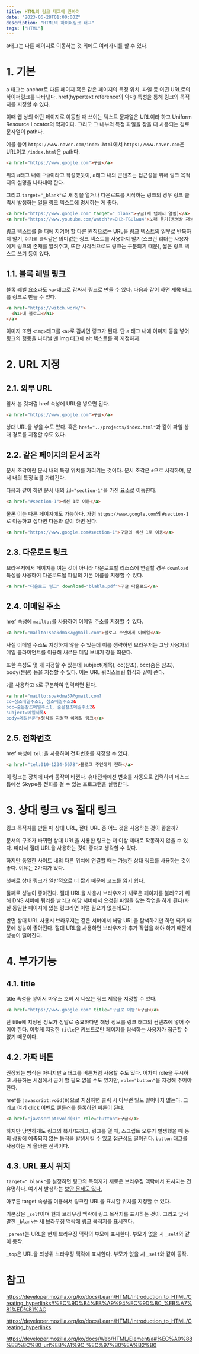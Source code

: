 ```yaml
---
title: HTML의 링크 태그에 관하여
date: "2023-06-28T01:00:00Z"
description: "HTML의 하이퍼링크 태그"
tags: ["HTML"]
---
```


a태그는 다른 페이지로 이동하는 것 외에도 여러가지를 할 수 있다.

# 1. 기본

a 태그는 anchor로 다른 페이지 혹은 같은 페이지의 특정 위치, 파일 등 어떤 URL로의 하이퍼링크를 나타낸다. href(hypertext reference의 약자) 특성을 통해 링크의 목적지를 지정할 수 있다.

이때 웹 상의 어떤 페이지로 이동할 때 쓰이는 텍스트 문자열은 URL이라 하고 Uniform Resource Locator의 약자이다. 그리고 그 내부의 특정 파일을 찾을 때 사용되는 경로 문자열이 path다.

예를 들어 `https://www.naver.com/index.html`에서 `https://www.naver.com`은 URL이고 `/index.html`은 path다.

```html
<a href="https://www.google.com">구글</a>
```

위의 a태그 내에 `구글`이라고 작성했듯이, a태그 내의 콘텐츠는 접근성을 위해 링크 목적지의 설명을 나타내야 한다. 

그리고 `target="_blank"`로 새 창을 열거나 다운로드를 시작하는 링크의 경우 링크 클릭시 발생하는 일을 링크 텍스트에 명시하는 게 좋다.

```html
<a href="https://www.google.com" target="_blank">구글(새 탭에서 열림)</a>
<a href="https://www.youtube.com/watch?v=QH2-TGUlwu4">노래 듣기(동영상 재생)</a>
```

링크 텍스트를 쓸 때에 지켜야 할 다른 원칙으로는 URL을 링크 텍스트의 일부로 반복하지 말기, `여기를 클릭`같은 의미없는 링크 텍스트를 사용하지 말기(스크린 리더는 사용자에게 링크의 존재를 알려주고, 또한 시각적으로도 링크는 구분되기 때문), 짧은 링크 텍스트 쓰기 등이 있다.

## 1.1. 블록 레벨 링크

블록 레벨 요소라도 `<a>`태그로 감싸서 링크로 만들 수 있다. 다음과 같이 하면 제목 태그를 링크로 만들 수 있다.

```html
<a href="https://witch.work/">
  <h1>내 블로그</h1>
</a>
```

이미지 또한 `<img>`태그를 `<a>`로 감싸면 링크가 된다. 단 a 태그 내에 이미지 등을 넣어 링크의 행동을 나타낼 땐 img 태그에 alt 텍스트를 꼭 지정하자.

# 2. URL 지정

## 2.1. 외부 URL

앞서 본 것처럼 href 속성에 URL을 넣으면 된다.

```html
<a href="https://www.google.com">구글</a>
```

상대 URL을 넣을 수도 있다. 혹은 `href="../projects/index.html"`과 같이 파일 상대 경로를 지정할 수도 있다.

## 2.2. 같은 페이지의 문서 조각

문서 조각이란 문서 내의 특정 위치를 가리키는 것이다. 문서 조각은 `#`으로 시작하며, 문서 내의 특정 id를 가리킨다.

다음과 같이 하면 문서 내의 `id="section-1"`을 가진 요소로 이동한다.

```html
<a href="#section-1">섹션 1로 이동</a>
```

물론 이는 다른 페이지에도 가능하다. 가령 `https://www.google.com`의 `#section-1`로 이동하고 싶다면 다음과 같이 하면 된다.

```html
<a href="https://www.google.com#section-1">구글의 섹션 1로 이동</a>
```

## 2.3. 다운로드 링크

브라우저에서 페이지를 여는 것이 아니라 다운로드할 리소스에 연결할 경우 `download` 특성을 사용하여 다운로드될 파일의 기본 이름을 지정할 수 있다.

```html
<a href="다운로드 링크" download="blabla.pdf">구글 다운로드</a>
```

## 2.4. 이메일 주소

href 속성에 `mailto:`를 사용하여 이메일 주소를 지정할 수 있다.

```html
<a href="mailto:soakdma37@gmail.com">블로그 주인에게 이메일</a>
```

사실 이메일 주소도 지정하지 않을 수 있는데 이를 생략하면 브라우저는 그냥 사용자의 메일 클라이언트를 이용해 새로운 메일 보내기 창을 띄운다.

또한 속성도 몇 개 지정할 수 있는데 subject(제목), cc(참조), bcc(숨은 참조), body(본문) 등을 지정할 수 있다. 이는 URL 쿼리스트링 형식과 같이 쓴다.

`?`를 사용하고 `&`로 구분하여 입력하면 된다.

```html
<a href="mailto:soakdma37@gmail.com?
cc=참조메일주소1, 참조메일주소2&
bcc=숨은참조메일주소1, 숨은참조메일주소2&
subject=메일제목&
body=메일본문">형식을 지정한 이메일 링크</a>
```

## 2.5. 전화번호

href 속성에 `tel:`을 사용하여 전화번호를 지정할 수 있다.

```html
<a href="tel:010-1234-5678">블로그 주인에게 전화</a>
```

이 링크는 장치에 따라 동작이 바뀐다. 휴대전화에선 번호를 자동으로 입력하며 데스크톱에선 Skype등 전화를 걸 수 있는 프로그램을 실행한다.


# 3. 상대 링크 vs 절대 링크

링크 목적지를 만들 때 상대 URL, 절대 URL 중 어느 것을 사용하는 것이 좋을까? 

문서의 구조가 바뀌면 상대 URL을 사용한 링크는 더 이상 제대로 작동하지 않을 수 있다. 따라서 절대 URL을 사용하는 것이 좋다고 생각할 수 있다.

하지만 동일한 사이트 내의 다른 위치에 연결할 때는 가능한 상대 링크를 사용하는 것이 좋다. 이유는 2가지가 있다.

첫째로 상대 링크가 일반적으로 더 짧기 때문에 코드를 읽기 쉽다.

둘째로 성능이 좋아진다. 절대 URL을 사용시 브라우저가 새로운 페이지를 불러오기 위해 DNS 서버에 쿼리를 날리고 해당 서버에서 요청된 파일을 찾는 작업을 하게 된다(사실 동일한 페이지에 있는 링크라면 이럴 필요가 없는데도!). 

반면 상대 URL 사용시 브라우저는 같은 서버에서 해당 URL을 탐색하기만 하면 되기 때문에 성능이 좋아진다. 절대 URL을 사용하면 브라우저가 추가 작업을 해야 하기 때문에 성능이 떨어진다.

# 4. 부가기능

## 4.1. title

title 속성을 넣어서 마우스 호버 시 나오는 링크 제목을 지정할 수 있다.

```html
<a href="https://www.google.com" title="구글로 이동">구글</a>
```

단 title에 지정된 정보가 정말로 중요하다면 해당 정보를 링크 태그의 컨텐츠에 넣어 주어야 한다. 이렇게 지정한 `title`은 키보드로만 페이지를 탐색하는 사용자가 접근할 수 없기 때문이다.

## 4.2. 가짜 버튼

권장되는 방식은 아니지만 a 태그를 버튼처럼 사용할 수도 있다. 어차피 role을 무시하고 사용하는 시점에서 굳이 할 필요 없을 수도 있지만, `role="button"`을 지정해 주어야 한다.

href를 `javascript:void(0)`으로 지정하면 클릭 시 아무런 일도 일어나지 않는다. 그리고 여기 click 이벤트 핸들러를 등록하면 버튼이 된다.

```html
<a href="javascript:void(0)" role="button">구글</a>
```

하지만 당연하게도 링크의 복사/드래그, 링크를 열 때, 스크립트 오류가 발생했을 때 등의 상황에 예측되지 않는 동작을 발생시킬 수 있고 접근성도 떨어진다. `button` 태그를 사용하는 게 올바른 선택이다.

## 4.3. URL 표시 위치

`target="_blank"`를 설정하면 링크의 목적지가 새로운 브라우징 맥락에서 표시되는 건 유명하다. 여기서 발생하는 [보안 문제도 있다.](https://witch.work/posts/misc/security-of-link-tag)

아무튼 target 속성을 이용해서 링크한 URL을 표시할 위치를 지정할 수 있다.

기본값은 `_self`이며 현재 브라우징 맥락에 링크 목적지를 표시하는 것이. 그리고 앞서 말한 `_blank`는 새 브라우징 맥락에 링크 목적지를 표시한다.

`_parent`는 URL을 현재 브라우징 맥락의 부모에 표시한다. 부모가 없을 시 `_self`와 같이 동작.

`_top`은 URL을 최상위 브라우징 맥락에 표시한다. 부모가 없을 시 `_self`와 같이 동작.

# 참고

https://developer.mozilla.org/ko/docs/Learn/HTML/Introduction_to_HTML/Creating_hyperlinks#%EC%9D%B4%EB%A9%94%EC%9D%BC_%EB%A7%81%ED%81%AC

https://developer.mozilla.org/ko/docs/Learn/HTML/Introduction_to_HTML/Creating_hyperlinks

https://developer.mozilla.org/ko/docs/Web/HTML/Element/a#%EC%A0%88%EB%8C%80_url%EB%A1%9C_%EC%97%B0%EA%B2%B0